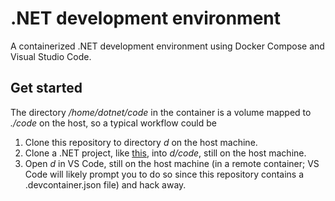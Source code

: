 # .NET development environment

A containerized .NET development environment using Docker Compose and Visual Studio Code.

## Get started

The directory _/home/dotnet/code_ in the container is a volume mapped to _./code_ on the host, so a typical workflow could be

1. Clone this repository to directory _d_ on the host machine.
2. Clone a .NET project, like [this](https://github.com/meliasson/advent-of-code), into _d/code_, still on the host machine.
3. Open _d_ in VS Code, still on the host machine (in a remote container; VS Code will likely prompt you to do so since this repository contains a .devcontainer.json file) and hack away.
